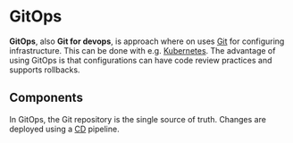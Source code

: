 # GitOps

**GitOps**, also **Git for devops**, is approach where on uses
[Git](../vcs/git.md) for configuring infrastructure. This can be done with e.g.
[Kubernetes](../orchestration/kubernetes/README.md). The advantage of using
GitOps is that configurations can have code review practices and supports
rollbacks.

## Components

In GitOps, the Git repository is the single source of truth. Changes are
deployed using a [CD](../ci_cd.md) pipeline.
